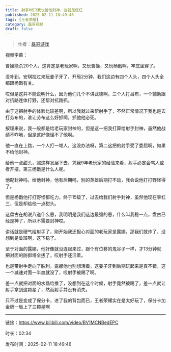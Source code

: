 ```yaml
---
title: 射手0杠3我也给他封神，这就是信任
published: 2025-02-11 18:49:46
tags: [王者荣耀]
category: 磊哥视频
draft: false
---
```



> 作者：[磊哥游戏](https://space.bilibili.com/268941858?spm_id_from=333.788.upinfo.head.click)

视频字幕：

曹操能杀20个人，这肯定是老玩家啊，又玩曹操，又玩杨戬啊，牢底坐穿了。

没补到，安琪拉过来玩姜子牙了，开局2分钟，我们这边有四个人头，四个人头全都跟杨戬有关。

哎但是这并不能说明什么，因为他们几个不讲武德啊，三个人打吕布，一个辅助跟对抗路连体打野，还帮对抗路抓。

由于这把射手的体验比较差啊，所以我就过来帮射手了，不然正常情况下我也是去打劳布的，谁让劳布这么好抓啊，抓他他必死。

按理来说，我一般都是给老玩家封神的，但是这一把我打算给射手封神，虽然他战绩不咋地，但是这好像怪不了他啊。

他一直在上路，一个人打一堆人，这没办法呀，第二这把的射手受了委屈啊，如果不给他封神。

给他一点甜头，照这样发展下去，凭我9年老玩家的经验来看，射手必定会骂人或者开摆，第三杨戬是什么人呢。

他配封神吗，给他封神，他有后期吗，别的英雄后期打不动，我会说他打打野怪得了。

但是杨戬他打打野怪都吃力，终于15级了，过去给我们射手封神，虽然他现在零杠三，但是却给他一点甜头。

这盘古在胡说八道什么恩，我明明是我们这边最强的恩，什么叫我稳一点，盘古已经是神了，所以不需要封神哎。

讲话就是硬气给射手了，刚开始我还担心对面的老玩家是露娜，那我们就炸了，没想到是鲁班啊，这下稳了。

至于对面的露娜，他好像就没连起来过，跟个有位移的鬼谷子一样，才13分钟就把对面的防御塔全拔了，哎射手还活着。

也是带射手走向了胜利，露娜他也别想活着，这姜子牙到后期玩起来是真不错，这一个减速对面一半血就没了，哎射手被踢了啊。

差一点就把对面的水晶给推了，没想到在这个时候，射手竟然被踢了，差一点就让射手拿到这颗星了，然而射手并没有消失。

只不过是变成了保分卡，进了我的背包而已，王者荣耀实在是太好玩了，保分卡加金牌一局上了三颗星啊

---

链接：https://www.bilibili.com/video/BV1MCNBedEPC

时长：02:34

发布时间：2025-02-11 18:49:46

